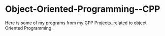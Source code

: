 # Object-Oriented-Programming--CPP
Here is some of my programs from my CPP Projects..related to object Oriented Programming.
